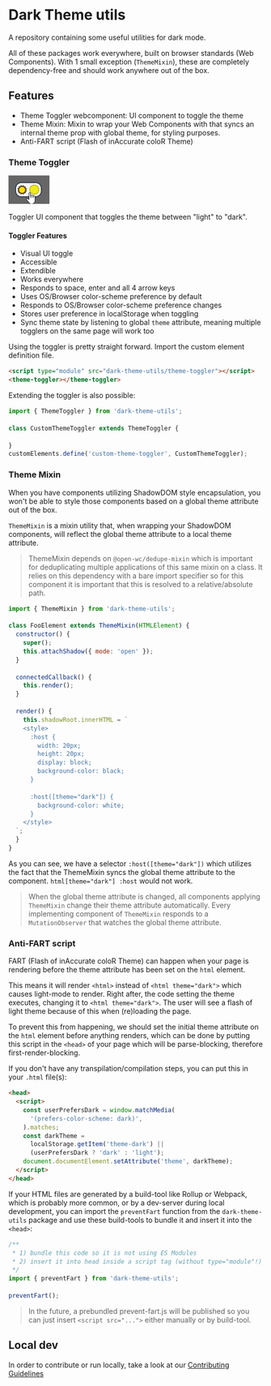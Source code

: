 # Dark Theme utils

A repository containing some useful utilities for dark mode.

All of these packages work everywhere, built on browser standards (Web Components).
With 1 small exception (`ThemeMixin`), these are completely dependency-free and should work anywhere out of the box.

## Features

- Theme Toggler webcomponent: UI component to toggle the theme
- Theme Mixin: Mixin to wrap your Web Components with that syncs an internal theme prop with global theme, for styling purposes.
- Anti-FART script (Flash of inAccurate coloR Theme)

### Theme Toggler

![toggler gif](https://github.com/jorenbroekema/dark-theme-utils/blob/main/assets/toggler.gif)

Toggler UI component that toggles the theme between "light" to "dark".

#### Toggler Features

- Visual UI toggle
- Accessible
- Extendible
- Works everywhere
- Responds to space, enter and all 4 arrow keys
- Uses OS/Browser color-scheme preference by default
- Responds to OS/Browser color-scheme preference changes
- Stores user preference in localStorage when toggling
- Sync theme state by listening to global `theme` attribute, meaning multiple togglers on the same page will work too

Using the toggler is pretty straight forward. Import the custom element definition file.

```html
<script type="module" src="dark-theme-utils/theme-toggler"></script>
<theme-toggler></theme-toggler>
```

Extending the toggler is also possible:

```js
import { ThemeToggler } from 'dark-theme-utils';

class CustomThemeToggler extends ThemeToggler {

}
customElements.define('custom-theme-toggler', CustomThemeToggler);
```

### Theme Mixin

When you have components utilizing ShadowDOM style encapsulation, you won't be able to style those components based on a global theme attribute out of the box.

`ThemeMixin` is a mixin utility that, when wrapping your ShadowDOM components, will reflect the global theme attribute to a local theme attribute.

> ThemeMixin depends on `@open-wc/dedupe-mixin` which is important for deduplicating multiple applications of this same mixin on a class.
> It relies on this dependency with a bare import specifier so for this component it is important that this is resolved to a relative/absolute path.

```js
import { ThemeMixin } from 'dark-theme-utils';

class FooElement extends ThemeMixin(HTMLElement) {
  constructor() {
    super();
    this.attachShadow({ mode: 'open' });
  }

  connectedCallback() {
    this.render();
  }

  render() {
    this.shadowRoot.innerHTML = `
    <style>
      :host {
        width: 20px;
        height: 20px;
        display: block;
        background-color: black;
      }

      :host([theme="dark"]) {
        background-color: white;
      }
    </style>
  `;
  }
}
```

As you can see, we have a selector `:host([theme="dark"])` which utilizes the fact that the ThemeMixin syncs the global theme attribute to the component.
`html[theme="dark"] :host` would not work.

> When the global theme attribute is changed, all components applying `ThemeMixin` change their theme attribute automatically.
> Every implementing component of `ThemeMixin` responds to a `MutationObserver` that watches the global theme attribute.

### Anti-FART script

FART (Flash of inAccurate coloR Theme) can happen when your page is rendering before the theme attribute has been set on the `html` element.

This means it will render `<html>` instead of `<html theme="dark">` which causes light-mode to render.
Right after, the code setting the theme executes, changing it to `<html theme="dark">`.
The user will see a flash of light theme because of this when (re)loading the page.

To prevent this from happening, we should set the initial theme attribute on the `html` element before anything renders,
which can be done by putting this script in the `<head>` of your page which will be parse-blocking, therefore first-render-blocking.

If you don't have any transpilation/compilation steps, you can put this in your `.html` file(s):

```html
<head>
  <script>
    const userPrefersDark = window.matchMedia(
      '(prefers-color-scheme: dark)',
    ).matches;
    const darkTheme =
      localStorage.getItem('theme-dark') ||
      (userPrefersDark ? 'dark' : 'light');
    document.documentElement.setAttribute('theme', darkTheme);
  </script>
</head>
```

If your HTML files are generated by a build-tool like Rollup or Webpack, which is probably more common, or by a dev-server during local development, you can import the `preventFart` function from the `dark-theme-utils` package and use these build-tools to bundle it and insert it into the `<head>`:

```js
/** 
 * 1) bundle this code so it is not using ES Modules
 * 2) insert it into head inside a script tag (without type="module"!) for html files
 */
import { preventFart } from 'dark-theme-utils';

preventFart();
```

> In the future, a prebundled prevent-fart.js will be published so you can just insert `<script src="...">` either manually or by build-tool.

## Local dev

In order to contribute or run locally, take a look at our [Contributing Guidelines](./CONTRIBUTING.md)
